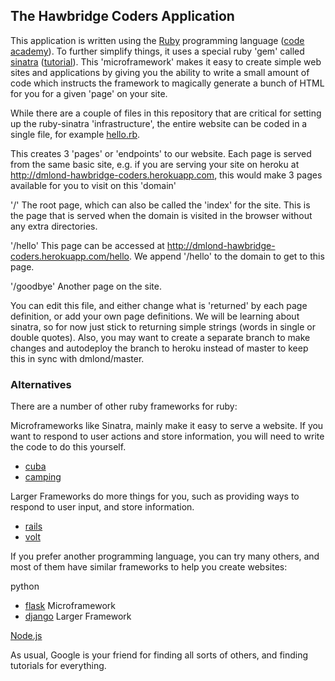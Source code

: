 ## The Hawbridge Coders Application

This application is written using the [Ruby](https://www.ruby-lang.org/en/) programming language ([code academy]). To further simplify things, it uses a special ruby 'gem' called [sinatra](http://www.sinatrarb.com/) ([tutorial]). This 'microframework' makes it easy to create simple web sites and applications by giving you the ability to write a small amount of code which instructs the framework to magically generate a bunch of HTML for you for a given 'page' on your site. 

While there are a couple of files in this repository that are critical for setting up the ruby-sinatra 'infrastructure', the entire website can be coded in a single file, for example [hello.rb](/hello.rb).

This creates 3 'pages' or 'endpoints' to our website. Each page is served from the same basic site, e.g. if you are serving your site on heroku at http://dmlond-hawbridge-coders.herokuapp.com, this would make 3 pages available for you to visit on this 'domain'

'/'
The root page, which can also be called the 'index' for the site. This is the page that is served when the domain is visited in the browser without any extra directories.

'/hello'
This page can be accessed at http://dmlond-hawbridge-coders.herokuapp.com/hello. We append '/hello' to the domain to get to this page.

'/goodbye'
Another page on the site.

You can edit this file, and either change what is 'returned' by each page definition, or add your own page definitions.  We will be learning about sinatra, so for now just stick to returning simple strings (words in single or double quotes). Also, you may want to create a separate branch to make changes and autodeploy the branch to heroku instead of master to keep this in sync with dmlond/master.

### Alternatives
There are a number of other ruby frameworks for ruby:

Microframeworks like Sinatra, mainly make it easy to serve a website. If you want to respond to user actions and store information, you will need to write the code to do this yourself.
* [cuba](http://cuba.is/)
* [camping](http://camping.io/)

Larger Frameworks do more things for you, such as providing ways to respond to user input, and store information.
* [rails](http://rubyonrails.org/)
* [volt](http://voltframework.com/)

If you prefer another programming language, you can try many others, and most of them have similar frameworks to help you create websites:

python
* [flask](http://flask.pocoo.org/) Microframework
* [django](https://www.djangoproject.com/) Larger Framework

[Node.js](https://nodejs.org/en/)

As usual, Google is your friend for finding all sorts of others, and finding tutorials for everything.

[code academy]: https://www.codecademy.com/tracks/ruby
[tutorial]: https://thesocietea.org/2015/05/building-a-simple-web-server-with-sinatra/
